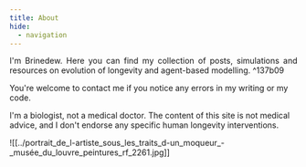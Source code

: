 ```yaml
---
title: About
hide:
  - navigation
---
```

<p align="justify">I'm Brinedew. Here you can find my collection of posts, simulations and resources on evolution of longevity and agent-based modelling.  ^137b09

You're welcome to contact me if you notice any errors in my writing or my code.

I'm a biologist, not a medical doctor. The content of this site is not medical advice, and I don't endorse any specific human longevity interventions.</p>


![[../portrait_de_l-artiste_sous_les_traits_d-un_moqueur_-_musée_du_louvre_peintures_rf_2261.jpg]]